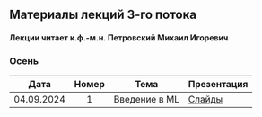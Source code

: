 ## Материалы лекций 3-го потока 
#### Лекции читает  к.ф.-м.н. Петровский Михаил Игоревич

### Осень

| Дата | Номер | Тема | Презентация |
| :---: | :---: | --- | --- |
| 04.09.2024 | 1 | Введение в ML | [Слайды](https://github.com/MSU-ML-COURSE/ML-COURSE-24-25/edit/main/slides/3_stream/ML1-intro-2024.pdf) | 
